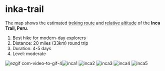# inka-trail

The map shows the estimated <ins>treking route</ins> and <ins>relative altitude</ins> of the <strong>Inca Trail, Peru</strong>.
1. Best hike for modern-day explorers
2. Distance: 20 miles (33km) round trip
3. Duration: 4-5 days
4. Level: moderate



![ezgif com-video-to-gif-4](https://user-images.githubusercontent.com/112721395/234959557-c7935ca0-72d5-483f-b299-71ca4f57b6b6.gif)![inca1](https://user-images.githubusercontent.com/112721395/234958606-5d3a1cf9-23d3-4778-b19a-f1f5a4bee828.jpeg)
![inca2](https://user-images.githubusercontent.com/112721395/234958610-243c0df1-4a56-47c6-8c31-75596754f02b.jpeg)
![inca3](https://user-images.githubusercontent.com/112721395/234958613-b0488130-bbb0-47df-9d73-976b77a4005b.jpeg)
![inca4](https://user-images.githubusercontent.com/112721395/234958615-316bc2a6-1d22-41e9-a2fd-839c3060def7.jpeg)
![inca5](https://user-images.githubusercontent.com/112721395/234958617-6f4bf608-56bb-45f6-8a59-0e1d18a744b4.jpeg)

